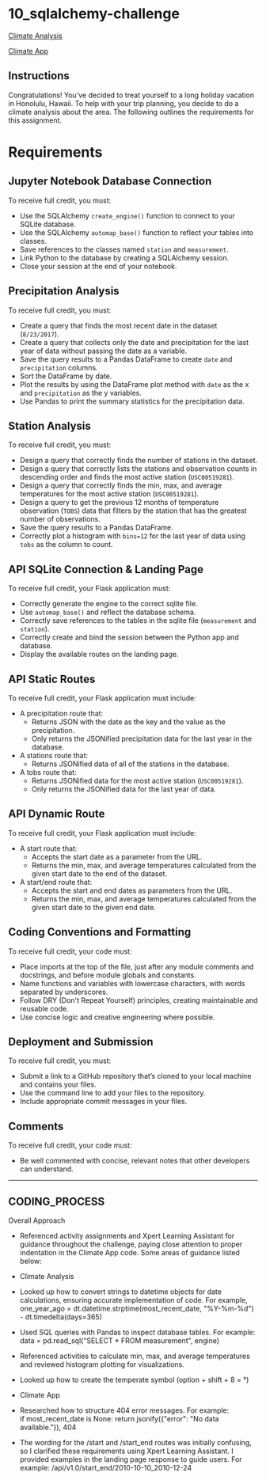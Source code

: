 # 10_sqlalchemy-challenge

[Climate Analysis](https://github.com/wrighang/10_sqlalchemy-challenge/blob/main/surfsup/climate_analysis.ipynb)

[Climate App](https://github.com/wrighang/10_sqlalchemy-challenge/blob/main/surfsup/climate_app.py)

## Instructions
Congratulations! You've decided to treat yourself to a long holiday vacation in Honolulu, Hawaii. To help with your trip planning, you decide to do a climate analysis about the area. The following outlines the requirements for this assignment.

# Requirements

## Jupyter Notebook Database Connection
To receive full credit, you must:
- Use the SQLAlchemy `create_engine()` function to connect to your SQLite database.
- Use the SQLAlchemy `automap_base()` function to reflect your tables into classes.
- Save references to the classes named `station` and `measurement`.
- Link Python to the database by creating a SQLAlchemy session.
- Close your session at the end of your notebook.

## Precipitation Analysis
To receive full credit, you must:
- Create a query that finds the most recent date in the dataset (`8/23/2017`).
- Create a query that collects only the date and precipitation for the last year of data without passing the date as a variable.
- Save the query results to a Pandas DataFrame to create `date` and `precipitation` columns.
- Sort the DataFrame by date.
- Plot the results by using the DataFrame plot method with `date` as the x and `precipitation` as the y variables.
- Use Pandas to print the summary statistics for the precipitation data.

## Station Analysis
To receive full credit, you must:
- Design a query that correctly finds the number of stations in the dataset.
- Design a query that correctly lists the stations and observation counts in descending order and finds the most active station (`USC00519281`).
- Design a query that correctly finds the min, max, and average temperatures for the most active station (`USC00519281`).
- Design a query to get the previous 12 months of temperature observation (`TOBS`) data that filters by the station that has the greatest number of observations.
- Save the query results to a Pandas DataFrame.
- Correctly plot a histogram with `bins=12` for the last year of data using `tobs` as the column to count.

## API SQLite Connection & Landing Page
To receive full credit, your Flask application must:
- Correctly generate the engine to the correct sqlite file.
- Use `automap_base()` and reflect the database schema.
- Correctly save references to the tables in the sqlite file (`measurement` and `station`).
- Correctly create and bind the session between the Python app and database.
- Display the available routes on the landing page.

## API Static Routes
To receive full credit, your Flask application must include:
- A precipitation route that:
  - Returns JSON with the date as the key and the value as the precipitation.
  - Only returns the JSONified precipitation data for the last year in the database.
- A stations route that:
  - Returns JSONified data of all of the stations in the database.
- A tobs route that:
  - Returns JSONified data for the most active station (`USC00519281`).
  - Only returns the JSONified data for the last year of data.

## API Dynamic Route
To receive full credit, your Flask application must include:
- A start route that:
  - Accepts the start date as a parameter from the URL.
  - Returns the min, max, and average temperatures calculated from the given start date to the end of the dataset.
- A start/end route that:
  - Accepts the start and end dates as parameters from the URL.
  - Returns the min, max, and average temperatures calculated from the given start date to the given end date.

## Coding Conventions and Formatting
To receive full credit, your code must:
- Place imports at the top of the file, just after any module comments and docstrings, and before module globals and constants.
- Name functions and variables with lowercase characters, with words separated by underscores.
- Follow DRY (Don't Repeat Yourself) principles, creating maintainable and reusable code.
- Use concise logic and creative engineering where possible.

## Deployment and Submission
To receive full credit, you must:
- Submit a link to a GitHub repository that’s cloned to your local machine and contains your files.
- Use the command line to add your files to the repository.
- Include appropriate commit messages in your files.

## Comments
To receive full credit, your code must:
- Be well commented with concise, relevant notes that other developers can understand.

---------------------------------------------------------------------------------------------------------------------------------------------------------------------------------------------------------------------------------------------------------

## CODING_PROCESS

Overall Approach

- Referenced activity assignments and Xpert Learning Assistant for guidance throughout the challenge, paying close attention to proper indentation in the Climate App code. Some areas of guidance listed below:

- Climate Analysis

* Looked up how to convert strings to datetime objects for date calculations, ensuring accurate implementation of code. For example, 
one_year_ago = dt.datetime.strptime(most_recent_date, "%Y-%m-%d") - dt.timedelta(days=365)

* Used SQL queries with Pandas to inspect database tables. For example: data = pd.read_sql("SELECT * FROM measurement", engine)

* Referenced activities to calculate min, max, and average temperatures and reviewed histogram plotting for visualizations.

* Looked up how to create the temperate symbol (option + shift + 8 = °)

- Climate App

* Researched how to structure 404 error messages. For example:    
    if most_recent_date is None:
                return jsonify({"error": "No data available."}), 404

* The wording for the /start and /start_end routes was initially confusing, so I clarified these requirements using Xpert Learning Assistant. I provided examples in the landing page response to guide users. For example: /api/v1.0/start_end/2010-10-10_2010-12-24
